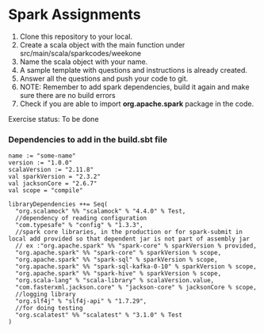 # **Spark Assignments**

1. Clone this repository to your local.
2. Create a scala object with the main function under src/main/scala/sparkcodes/weekone
3. Name the scala object with your name.
4. A sample template with questions and instructions is already created.
5. Answer all the questions and push your code to git.
6. NOTE: Remember to add spark dependencies, build it again and make sure there are no build errors
7. Check if you are able to import **org.apache.spark** package in the code.

Exercise status: To be done

### **Dependencies to add in the build.sbt file**

```
name := "some-name"
version := "1.0.0"
scalaVersion := "2.11.8"
val sparkVersion = "2.3.2"
val jacksonCore = "2.6.7"
val scope = "compile"

libraryDependencies ++= Seq(
  "org.scalamock" %% "scalamock" % "4.4.0" % Test,
  //dependency of reading configuration
  "com.typesafe" % "config" % "1.3.3",
  //spark core libraries, in the production or for spark-submit in local add provided so that dependent jar is not part of assembly jar
  // ex :"org.apache.spark" %% "spark-core" % sparkVersion % provided,
  "org.apache.spark" %% "spark-core" % sparkVersion % scope,
  "org.apache.spark" %% "spark-sql" % sparkVersion % scope,
  "org.apache.spark" %% "spark-sql-kafka-0-10" % sparkVersion % scope,
  "org.apache.spark" %% "spark-hive" % sparkVersion % scope,
  "org.scala-lang" % "scala-library" % scalaVersion.value,
  "com.fasterxml.jackson.core" % "jackson-core" % jacksonCore % scope,
  //logging library
  "org.slf4j" % "slf4j-api" % "1.7.29",
  //for doing testing
  "org.scalatest" %% "scalatest" % "3.1.0" % Test
)
```


